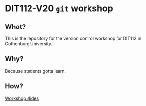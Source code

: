 # DIT112-V20 `git` workshop

## What?

This is the repository for the version control workshop for
DIT112 in Gothenburg University.

## Why?

Because students gotta learn.

## How?

[Workshop slides](http://plat.is/git)
